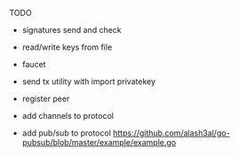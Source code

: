 TODO

* signatures send and check
* read/write keys from file
* faucet
* send tx utility with import privatekey
* register peer

* add channels to protocol
* add pub/sub to protocol https://github.com/alash3al/go-pubsub/blob/master/example/example.go